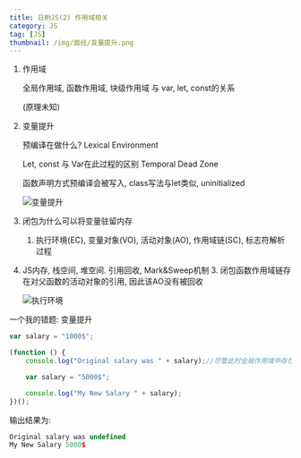 ```yaml
---
title: 日刷JS(2) 作用域相关
category: JS
tag: [JS]
thumbnail: /img/面经/变量提升.png
---
```


1. 作用域

   全局作用域, 函数作用域, 块级作用域 与 var, let, const的关系

   (原理未知)

2. 变量提升

   预编译在做什么? Lexical Environment

   Let, const 与 Var在此过程的区别 Temporal Dead Zone

   函数声明方式预编译会被写入, class写法与let类似, uninitialized

   ![变量提升](/img/面经/变量提升.png)

3. 闭包为什么可以将变量驻留内存

   1. 执行环境(EC), 变量对象(VO), 活动对象(AO), 作用域链(SC), 标志符解析过程
2. JS内存, 栈空间, 堆空间. 引用回收, Mark&Sweep机制
   3. 闭包函数作用域链存在对父函数的活动对象的引用, 因此该AO没有被回收

   ![执行环境](/img/面经/执行环境.png)

一个我的错题: 变量提升

```js
var salary = "1000$";

(function () {
    console.log("Original salary was " + salary);//尽管此时全局作用域中存在salary, 但是自身作用域中存在 salary:undefined优先访问

    var salary = "5000$";

    console.log("My New Salary " + salary);
})();
```

输出结果为: 

```js
Original salary was undefined
My New Salary 5000$
```

